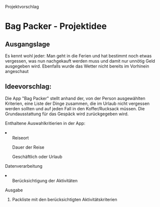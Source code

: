 <!DOCTYPE html>
<html lang="de">
    <head>
        <meta charset="utf-8">
        <titel>Projektvorschlag</titel>
        <link rel="stylesheet" href="{{ url_for('static', filename='main.css') }}">
    </head>
    <body>
        <h1>Bag Packer - Projektidee</h1>
        
<h2>Ausgangslage</h2>
        <p>Es kennt wohl jeder: Man geht in die Ferien und hat bestimmt noch etwas vergessen, was nun nachgekauft werden muss und damit nur unnötig Geld ausgegeben wird. Ebenfalls wurde das Wetter nicht bereits im Vorhinein angeschaut</p>


<h2>Ideevorschlag: </h2>
        <p> Die App "Bag Packer" stellt anhand der, von der Person ausgewählten Kriterien, eine Liste der Dinge zusammen, die im Urlaub nicht vergessen werden sollten und auf jeden Fall in den Koffer/Rucksack müssen. Die Grundausstattung für das Gespäck wird zurückgegeben wird.</p>

<p>Enthaltene Auswahlkritierien in der App: </p>
    	<li>
    		<ol>Reiseort</ol>
    		<ol>Dauer der Reise</ol>   
    		<ol>Geschäftlich oder Urlaub</ol> 
    	</li> 
    	<p>Datenverarbeitung</p>
    	<li><ol>Berücksichtigung der Aktivitäten</ol>
    	<p>Ausgabe</p> 
    	<ol>
    		<li>Packliste mit den berücksichtigten Aktivitätskriterien</ol>
</ol>    
    </body>
</html>
